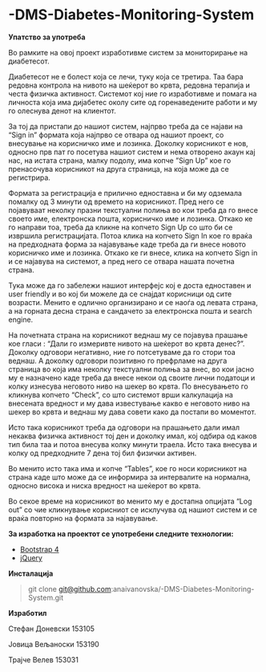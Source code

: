 # -DMS-Diabetes-Monitoring-System

__Упатство за употреба__

Во рамките на овој проект изработивме систем за мониторирање на диабетесот. 

Диабетесот не е болест која се лечи, туку која се третира. Таа бара редовна контрола на нивото на шеќерот во крвта, редовна терапија и честа физичка активност. Системот кој ние го изработивме и помага на личноста која има дијабетес околу сите од горенаведените работи и му го олеснува денот на клиентот.

За тој да пристапи до нашиот систем, најпрво треба да се најави на “Sign in” формата која најпрво се отвара од нашиот проект, со внесување на корисничко име и лозинка. Доколку корисникот е нов, односно прв пат го посетува нашиот систем и нема отворено акаун кај нас, на истата страна, малку подолу, има копче  ”Sign Up” кое го пренасочува корисникот на друга страница, на која може да се регистрира. 

Формата за регистрација е прилично едноставна и би му одземала помалку од 3 минути од времето на корисникот. Пред него се појавуваат неколку празни текстуални полиња во кои треба да го внесе своето име, електронска пошта, корисничко име и лозинка. Откако ке го направи тоа, треба да кликне на копчето Sign Up со што би се извршила регистрацијата. Потоа клика на копчето Sign In кое го враќа на предходната форма за најавување каде треба да ги внесе новото корисничко име и лозинка. Откако ке ги внесе, клика на копчето Sign in и се најавува на системот, а пред него се отвара нашата почетна страна. 

Тука може да го забележи нашиот интерфејс кој е доста едноставен и user friendly и во кој би можеле да се снајдат корисници од сите возрасти. Менито е одлично организирано и се наоѓа од левата страна, а на горната десна страна е сандачето за електронска пошта и search engine. 

На почетната страна на корисникот веднаш му се појавува прашање кое гласи : “Дали го измеривте нивото на шеќерот во крвта денес?”. Доколку одговори негативно, ние го потсетуваме да го стори тоа веднаш. А доколку одговори позитивно го префрламе на друга страница во која има неколку текстуални полиња за внес, во кои јасно му е назначено каде треба да внесе некои од своите лични податоци и колку изнесува неговото ниво на шекер во крвта. По внесувањето го кликнува копчето “Check”, со што системот врши калкулација на внесената вредност и му дава известување какво е неговото ниво на шекер во крвта и веднаш му дава совети како да постапи во моментот. 

Исто така корисникот треба да одговори на прашањето дали имал некаква физичка активност тој ден и доколку имал, кој одбира од каков тип била таа и потоа внесува колку минути траела. Исто така внесува и колку од предходните 7 дена тој бил физички активен. 

Во менито исто така има и копче “Tables”, кое го носи корисникот на страна каде што може да се информира за интервалите на нормална, односно висока и ниска вредност на шеќерот во крвта. 

Во секое време на корисникот во менито му е достапна опцијата “Log out” со чие кликнување корисниот се исклучува од нашиот систем и се враќа повторно на формата за најавување.

__За изработка на проектот се употребени следните технологии:__

* [Bootstrap 4](<https://github.com/twbs/bootstrap>) 
* [jQuery](<http://jquery.com>)

__Инсталација__

>git clone git@github.com:anaivanovska/-DMS-Diabetes-Monitoring-System.git

__Изработил__

Стефан Доневски 153105		

Јовица Вељаноски 153190

Трајче Велев 153031

